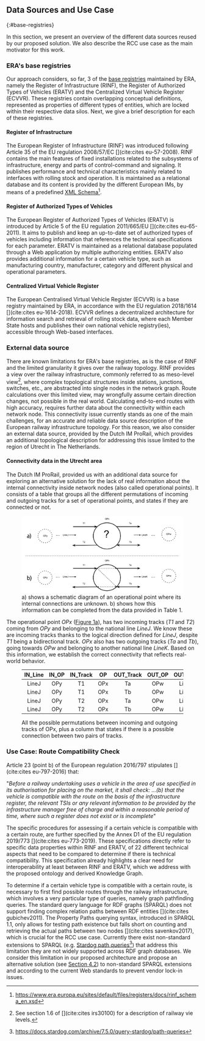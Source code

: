 ## Data Sources and Use Case
{:#base-registries}

In this section, we present an overview of the different
data sources reused by our proposed solution.
We also describe the RCC use case
as the main motivator for this work.

### ERA's base registries

Our approach considers, so far,
3 of the [base registries](https://www.era.europa.eu/registers_en) maintained by ERA,
namely the Register of Infrastructure (RINF),
the Register of Authorized Types of Vehicles (ERATV)
and the Centralized Virtual Vehicle Register (ECVVR).
These registries contain overlapping conceptual definitions,
represented as properties of different types of entities,
which are locked within their respective data silos.
Next, we give a brief description for each of these registries.

#### Register of Infrastructure

The European Register of Infrastructure (RINF)
was introduced following Article 35
of the EU regulation 2008/57/EC [](cite:cites eu-57-2008).
RINF contains the main features of fixed installations
related to the subsystems of infrastructure,
energy and parts of control-command and signaling.
It publishes performance and technical characteristics
mainly related to interfaces with rolling stock and operation.
It is maintained as a relational database
and its content is provided by the different European IMs,
by means of a predefined [XML Schema](https://www.era.europa.eu/sites/default/files/registers/docs/rinf_schema_en.xsd)[^rinf-xsd].

#### Register of Authorized Types of Vehicles

The European Register of Authorized Types of Vehicles (ERATV)
is introduced by Article 5 of the EU regulation 2011/665/EU [](cite:cites eu-65-2011).
It aims to publish and keep an up-to-date set of authorized types of vehicles
including information that references the technical specifications for each parameter.
ERATV is maintained as a relational database
populated through a Web application by multiple authorizing entities.
ERATV also provides additional information for a certain vehicle type,
such as manufacturing country, manufacturer, category
and different physical and operational parameters.

#### Centralized Virtual Vehicle Register
The European Centralised Virtual Vehicle Register (ECVVR)
is a base registry maintained by ERA,
in accordance with the EU regulation 2018/1614 [](cite:cites eu-1614-2018).
ECVVR defines a decentralized architecture
for information search and retrieval of rolling stock data,
where each Member State hosts and publishes their own national vehicle registry(ies),
accessible through Web-based interfaces.

### External data source

There are known limitations for ERA's base registries,
as is the case of RINF and the limited granularity
it gives over the railway topology.
RINF provides a view over the railway infrastructure,
commonly referred to as meso-level view[^levels],
where complex topological structures inside stations, junctions, switches, etc.,
are abstracted into single nodes in the network graph.
Route calculations over this limited view,
may wrongfully assume certain direction changes,
not possible in the real world.
Calculating end-to-end routes with high accuracy,
requires further data about the connectivity within each network node.
This connectivity issue currently stands as one of the main challenges,
for an accurate and reliable data source
description of the European railway infrastructure topology.
For this reason, we also consider an external data source,
provided by the Dutch IM ProRail,
which provides an additional topological description
for addressing this issue limited to the region of Utrecht in The Netherlands.

#### Connectivity data in the Utrecht area
The Dutch IM ProRail, provided us with an additional data source
for exploring an alternative solution for the lack of real information
about the internal connectivity inside network nodes (also called operational points).
It consists of a table that groups all the different permutations of incoming
and outgoing tracks for a set of operational points, and states if they are connected or not.

<figure id="fig-1">
<img src="img/fig1.svg" alt="[Figure 1]">
<figcaption>
a) shows a schematic diagram of an operational point where its internal connections are unknown.
b) shows how this information can be completed from the data provided in Table 1.
</figcaption>
</figure>

The operational point _OPx_ ([Figure 1a](#fig-1)),
has two incoming tracks (_T1_ and _T2_)
coming from _OPy_ and belonging to the national line _LineJ_.
We know these are incoming tracks
thanks to the logical direction defined for _LineJ_,
despite _T1_ being a bidirectional track.
_OPx_ also has two outgoing tracks (_Ta_ and _Tb_),
going towards _OPw_ and belonging to another national line _LineK_.
Based on this information, we establish
the correct connectivity that reflects real-world behavior.

<figure id="table-1" class="table" markdown="1">

| IN_Line | IN_OP | IN_Track  |  OP  | OUT_Track | OUT_OP | OUT_Line |       Connected       |
|:-------:|:-----:|:---------:|:----:|:---------:|:------:|:--------:|:--------------------: |
|  LineJ  |  OPy  |     T1    |  OPx |    Ta     |   OPw  |   LineK  | <strong>true</strong> |
|  LineJ  |  OPy  |     T1    |  OPx |    Tb     |   OPw  |   LineK  | <strong>true</strong> |
|  LineJ  |  OPy  |     T2    |  OPx |    Ta     |   OPw  |   LineK  | <strong>false</strong>|
|  LineJ  |  OPy  |     T2    |  OPx |    Tb     |   OPw  |   LineK  | <strong>true</strong> |


<figcaption markdown="block">
All the possible permutations
between incoming and outgoing tracks of OPx,
plus a column that states if there is a possible connection between two pairs of tracks.
</figcaption>
</figure>

### Use Case: Route Compatibility Check

Article 23 (point b) of the European regulation 2016/797 stipulates [](cite:cites eu-797-2016) that:

"_Before a railway undertaking uses a vehicle in the area of use specified in its authorisation for placing on the market, it shall check: ...(b) that the vehicle is compatible with the route on the basis of the infrastructure register, the relevant TSIs or any relevant information to be provided by the infrastructure manager free of charge and within a reasonable period of time, where such a register does not exist or is incomplete_"

The specific procedures for assessing
if a certain vehicle is compatible with a certain route,
are further specified by the Annex D1
of the EU regulation 2019/773 [](cite:cites eu-773-2019).
These specifications directly refer to
specific data properties within RINF and ERATV,
of 22 different technical aspects
that need to be compared to determine if there is technical compatibility.
This specification already highlights a clear need for interoperability
at least between RINF and ERATV,
which we address with the proposed ontology and derived Knowledge Graph.

To determine if a certain vehicle type
is compatible with a certain route,
is necessary to first find possible routes through the railway infrastructure,
which involves a very particular type of queries,
namely graph pathfinding queries.
The standard query language for RDF graphs (SPARQL)
does not support finding complex relation paths between RDF entities [](cite:cites gubichev2011).
The Property Paths querying syntax, introduced in SPARQL 1.1,
only allows for testing path existence
but falls short on counting and retrieving the actual paths between two nodes [](cite:cites savenkov2017),
which is crucial for the RCC use case.
Currently there exist non-standard extensions to SPARQL (e.g. [Stardog path queries](https://docs.stardog.com/archive/7.5.0/query-stardog/path-queries)[^stardog])
that address this limitation they are not widely supported across RDF graph databases.
We consider this limitation in our proposed architecture
and propose an alternative solution (see [Section 4.2](#architecture)) to non-standard SPARQL extensions
and according to the current Web standards to prevent vendor lock-in issues.


[^rinf-xsd]: <a href="https://www.era.europa.eu/sites/default/files/registers/docs/rinf_schema_en.xsd">https://www.era.europa.eu/sites/default/files/registers/docs/rinf_schema_en.xsd</a>

[^levels]: See section 1.6 of [](cite:cites irs30100) for a description of railway vie levels.

[^res-codes]: <a href="https://www.era.europa.eu/sites/default/files/registers/docs/list_harmonised_national_restriction_codes_en.pdf">https://www.era.europa.eu/sites/default/files/registers/docs/list_harmonised_national_restriction_codes_en.pdf</a>

[^rsdr]: <a href="https://www.era.europa.eu/sites/default/files/events-news/docs/rsrds_taf_tsi_032018_en.pdf">https://www.era.europa.eu/sites/default/files/events-news/docs/rsrds_taf_tsi_032018_en.pdf</a>

[^stardog]: <a href="https://docs.stardog.com/archive/7.5.0/query-stardog/path-queries">https://docs.stardog.com/archive/7.5.0/query-stardog/path-queries</a>